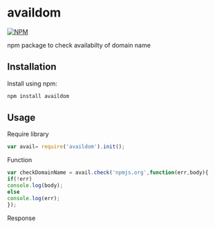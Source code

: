 # availdom	

[![NPM](https://nodei.co/npm/availdom.png?mini=true)](https://nodei.co/npm/availdom/)

npm package to check availabilty of domain name

## Installation
Install using npm:
```sh
npm install availdom
```

## Usage
Require library
```javascript
var avail= require('availdom').init();
```
Function
```javascript
var checkDomainName = avail.check('npmjs.org',function(err,body){
if(!err)
console.log(body);
else
console.log(err);
});
```
Response
```javascript
```